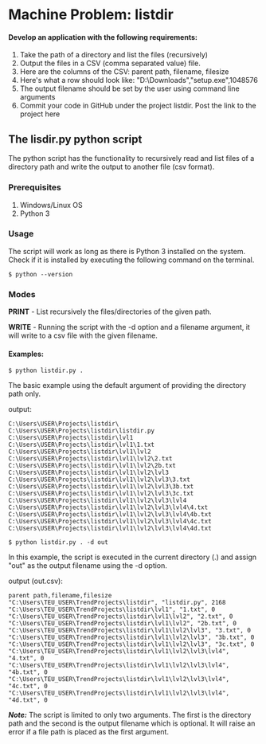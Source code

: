 # Machine Problem: listdir

#### Develop an application with the following requirements:

1. Take the path of a directory and list the files (recursively)
2. Output the files in a CSV  (comma separated value) file. 
3. Here are the columns of the CSV: parent path, filename, filesize
4. Here's what a row should look like: "D:\Downloads","setup.exe",1048576
5. The output filename should be set by the user using command line arguments
6. Commit your code in GitHub under the project listdir. Post the link to the project here

## The lisdir.py python script

The python script has the functionality to recursively read and list files of a directory path and write the output to another file (csv format). 

### Prerequisites
1. Windows/Linux OS
2. Python 3

### Usage
The script will work as long as there is Python 3 installed on the system.
Check if it is installed by executing the following command on the terminal.
```
$ python --version
```

### Modes

**PRINT** - List recursively the files/directories of the given path.

**WRITE** - Running the script with the -d option and a filename argument, it will write to a csv file with the given filename.

#### Examples:
```
$ python listdir.py .
```
The basic example using the default argument of providing the directory path only.

output:
```
C:\Users\USER\Projects\listdir\
C:\Users\USER\Projects\listdir\listdir.py
C:\Users\USER\Projects\listdir\lvl1
C:\Users\USER\Projects\listdir\lvl1\1.txt
C:\Users\USER\Projects\listdir\lvl1\lvl2
C:\Users\USER\Projects\listdir\lvl1\lvl2\2.txt
C:\Users\USER\Projects\listdir\lvl1\lvl2\2b.txt
C:\Users\USER\Projects\listdir\lvl1\lvl2\lvl3
C:\Users\USER\Projects\listdir\lvl1\lvl2\lvl3\3.txt
C:\Users\USER\Projects\listdir\lvl1\lvl2\lvl3\3b.txt
C:\Users\USER\Projects\listdir\lvl1\lvl2\lvl3\3c.txt
C:\Users\USER\Projects\listdir\lvl1\lvl2\lvl3\lvl4
C:\Users\USER\Projects\listdir\lvl1\lvl2\lvl3\lvl4\4.txt
C:\Users\USER\Projects\listdir\lvl1\lvl2\lvl3\lvl4\4b.txt
C:\Users\USER\Projects\listdir\lvl1\lvl2\lvl3\lvl4\4c.txt
C:\Users\USER\Projects\listdir\lvl1\lvl2\lvl3\lvl4\4d.txt
```

```
$ python listdir.py . -d out
```
In this example, the script is executed in the current directory (.) and assign "out" as the output filename using the -d option.

output (out.csv):
```
parent path,filename,filesize
"C:\Users\TEU_USER\TrendProjects\listdir", "listdir.py", 2168
"C:\Users\TEU_USER\TrendProjects\listdir\lvl1", "1.txt", 0
"C:\Users\TEU_USER\TrendProjects\listdir\lvl1\lvl2", "2.txt", 0
"C:\Users\TEU_USER\TrendProjects\listdir\lvl1\lvl2", "2b.txt", 0
"C:\Users\TEU_USER\TrendProjects\listdir\lvl1\lvl2\lvl3", "3.txt", 0
"C:\Users\TEU_USER\TrendProjects\listdir\lvl1\lvl2\lvl3", "3b.txt", 0
"C:\Users\TEU_USER\TrendProjects\listdir\lvl1\lvl2\lvl3", "3c.txt", 0
"C:\Users\TEU_USER\TrendProjects\listdir\lvl1\lvl2\lvl3\lvl4", "4.txt", 0
"C:\Users\TEU_USER\TrendProjects\listdir\lvl1\lvl2\lvl3\lvl4", "4b.txt", 0
"C:\Users\TEU_USER\TrendProjects\listdir\lvl1\lvl2\lvl3\lvl4", "4c.txt", 0
"C:\Users\TEU_USER\TrendProjects\listdir\lvl1\lvl2\lvl3\lvl4", "4d.txt", 0
```
***Note:*** The script is limited to only two arguments. The first is the directory path and the second is the output filename which is optional. It will raise an error if a file path is placed as the first argument.

